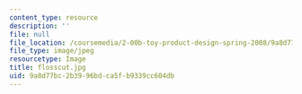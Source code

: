 ```yaml
---
content_type: resource
description: ''
file: null
file_location: /coursemedia/2-00b-toy-product-design-spring-2008/9a8d77bc2b3996bdca5fb9339cc604db_flosscut.jpg
file_type: image/jpeg
resourcetype: Image
title: flosscut.jpg
uid: 9a8d77bc-2b39-96bd-ca5f-b9339cc604db
---
```

